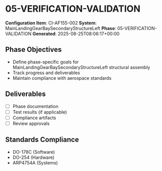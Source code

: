 # 05-VERIFICATION-VALIDATION

**Configuration Item**: CI-AF155-002
**System**: MainLandingGearBaySecondaryStructureLeft
**Phase**: 05-VERIFICATION-VALIDATION
**Generated**: 2025-08-25T08:06:17+00:00

## Phase Objectives
- Define phase-specific goals for MainLandingGearBaySecondaryStructureLeft structural assembly
- Track progress and deliverables
- Maintain compliance with aerospace standards

## Deliverables
- [ ] Phase documentation
- [ ] Test results (if applicable)
- [ ] Compliance artifacts
- [ ] Review approvals

## Standards Compliance
- DO-178C (Software)
- DO-254 (Hardware)
- ARP4754A (Systems)


